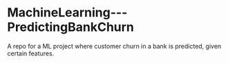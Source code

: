 # MachineLearning---PredictingBankChurn
A repo for a ML project where customer churn in a bank is predicted, given certain features.
